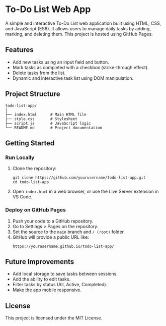 # To-Do List Web App

A simple and interactive To-Do List web application built using HTML, CSS, and JavaScript (ES6). It allows users to manage daily tasks by adding, marking, and deleting them. This project is hosted using GitHub Pages.

## Features

- Add new tasks using an input field and button.
- Mark tasks as completed with a checkbox (strike-through effect).
- Delete tasks from the list.
- Dynamic and interactive task list using DOM manipulation.

## Project Structure

```
todo-list-app/
│
├── index.html      # Main HTML file
├── style.css       # Stylesheet
├── script.js       # JavaScript logic
└── README.md       # Project documentation
```

## Getting Started

### Run Locally

1. Clone the repository:
   ```
   git clone https://github.com/yourusername/todo-list-app.git
   cd todo-list-app
   ```

2. Open `index.html` in a web browser, or use the Live Server extension in VS Code.

### Deploy on GitHub Pages

1. Push your code to a GitHub repository.
2. Go to Settings > Pages on the repository.
3. Set the source to the `main` branch and `/ (root)` folder.
4. GitHub will provide a public URL like:
   ```
   https://yourusername.github.io/todo-list-app/
   ```

## Future Improvements

- Add local storage to save tasks between sessions.
- Add the ability to edit tasks.
- Filter tasks by status (All, Active, Completed).
- Make the app mobile responsive.

## License

This project is licensed under the MIT License.
